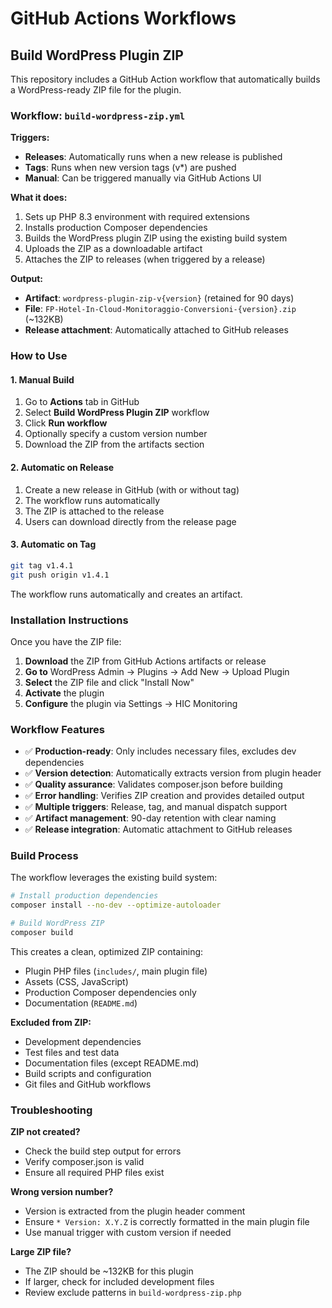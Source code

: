 # GitHub Actions Workflows

## Build WordPress Plugin ZIP

This repository includes a GitHub Action workflow that automatically builds a WordPress-ready ZIP file for the plugin.

### Workflow: `build-wordpress-zip.yml`

**Triggers:**
- **Releases**: Automatically runs when a new release is published
- **Tags**: Runs when new version tags (v*) are pushed
- **Manual**: Can be triggered manually via GitHub Actions UI

**What it does:**
1. Sets up PHP 8.3 environment with required extensions
2. Installs production Composer dependencies
3. Builds the WordPress plugin ZIP using the existing build system
4. Uploads the ZIP as a downloadable artifact
5. Attaches the ZIP to releases (when triggered by a release)

**Output:**
- **Artifact**: `wordpress-plugin-zip-v{version}` (retained for 90 days)
- **File**: `FP-Hotel-In-Cloud-Monitoraggio-Conversioni-{version}.zip` (~132KB)
- **Release attachment**: Automatically attached to GitHub releases

### How to Use

#### 1. Manual Build
1. Go to **Actions** tab in GitHub
2. Select **Build WordPress Plugin ZIP** workflow
3. Click **Run workflow**
4. Optionally specify a custom version number
5. Download the ZIP from the artifacts section

#### 2. Automatic on Release
1. Create a new release in GitHub (with or without tag)
2. The workflow runs automatically
3. The ZIP is attached to the release
4. Users can download directly from the release page

#### 3. Automatic on Tag
```bash
git tag v1.4.1
git push origin v1.4.1
```
The workflow runs automatically and creates an artifact.

### Installation Instructions

Once you have the ZIP file:

1. **Download** the ZIP from GitHub Actions artifacts or release
2. **Go to** WordPress Admin → Plugins → Add New → Upload Plugin
3. **Select** the ZIP file and click "Install Now"
4. **Activate** the plugin
5. **Configure** the plugin via Settings → HIC Monitoring

### Workflow Features

- ✅ **Production-ready**: Only includes necessary files, excludes dev dependencies
- ✅ **Version detection**: Automatically extracts version from plugin header
- ✅ **Quality assurance**: Validates composer.json before building
- ✅ **Error handling**: Verifies ZIP creation and provides detailed output
- ✅ **Multiple triggers**: Release, tag, and manual dispatch support
- ✅ **Artifact management**: 90-day retention with clear naming
- ✅ **Release integration**: Automatic attachment to GitHub releases

### Build Process

The workflow leverages the existing build system:

```bash
# Install production dependencies
composer install --no-dev --optimize-autoloader

# Build WordPress ZIP
composer build
```

This creates a clean, optimized ZIP containing:
- Plugin PHP files (`includes/`, main plugin file)
- Assets (CSS, JavaScript)
- Production Composer dependencies only
- Documentation (`README.md`)

**Excluded from ZIP:**
- Development dependencies
- Test files and test data
- Documentation files (except README.md)
- Build scripts and configuration
- Git files and GitHub workflows

### Troubleshooting

**ZIP not created?**
- Check the build step output for errors
- Verify composer.json is valid
- Ensure all required PHP files exist

**Wrong version number?**
- Version is extracted from the plugin header comment
- Ensure `* Version: X.Y.Z` is correctly formatted in the main plugin file
- Use manual trigger with custom version if needed

**Large ZIP file?**
- The ZIP should be ~132KB for this plugin
- If larger, check for included development files
- Review exclude patterns in `build-wordpress-zip.php`